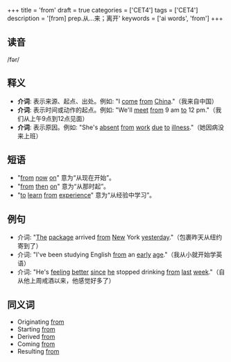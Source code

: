 +++
title = 'from'
draft = true
categories = ['CET4']
tags = ['CET4']
description = '[frɔm] prep.从…来；离开'
keywords = ['ai words', 'from']
+++

## 读音
/fər/

## 释义
- **介词**: 表示来源、起点、出处。例如: "I [come](/zh/post/come/) [from](/zh/post/from/) [China](/zh/post/china/)."（我来自中国）
- **介词**: 表示时间或动作的起点。例如: "We'll [meet](/zh/post/meet/) [from](/zh/post/from/) 9 am [to](/zh/post/to/) 12 pm."（我们从上午9点到12点见面）
- **介词**: 表示原因。例如: "She's [absent](/zh/post/absent/) [from](/zh/post/from/) [work](/zh/post/work/) [due](/zh/post/due/) [to](/zh/post/to/) [illness](/zh/post/illness/)."（她因病没来上班）

## 短语
- "[from](/zh/post/from/) [now](/zh/post/now/) [on](/zh/post/on/)" 意为“从现在开始”。
- "[from](/zh/post/from/) [then](/zh/post/then/) [on](/zh/post/on/)" 意为“从那时起”。
- "[to](/zh/post/to/) [learn](/zh/post/learn/) [from](/zh/post/from/) [experience](/zh/post/experience/)" 意为“从经验中学习”。

## 例句
- 介词: "[The](/zh/post/the/) [package](/zh/post/package/) arrived [from](/zh/post/from/) [New](/zh/post/new/) York [yesterday](/zh/post/yesterday/)."（包裹昨天从纽约寄到了）
- 介词: "I've been studying English [from](/zh/post/from/) an [early](/zh/post/early/) [age](/zh/post/age/)."（我从小就开始学英语）
- 介词: "He's [feeling](/zh/post/feeling/) [better](/zh/post/better/) [since](/zh/post/since/) [he](/zh/post/he/) stopped drinking [from](/zh/post/from/) [last](/zh/post/last/) [week](/zh/post/week/)."（自从他上周戒酒以来，他感觉好多了）

## 同义词
- Originating [from](/zh/post/from/)
- Starting [from](/zh/post/from/)
- Derived [from](/zh/post/from/)
- Coming [from](/zh/post/from/)
- Resulting [from](/zh/post/from/)
